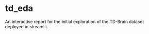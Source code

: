 # td_eda
An interactive report for the initial exploration of the TD-Brain dataset deployed in streamlit. 
